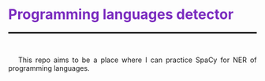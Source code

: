 <h1 style='color: #7b2cbf;'> Programming languages detector </h1>

<hr style='border: none; border-top: 2px solid #2121' />

<br>

<p style='text-align: justify;'>&nbsp;&nbsp;&nbsp;This repo aims to be a place where I can practice SpaCy for NER of programming languages.</p>